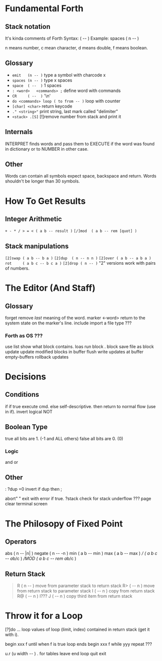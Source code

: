 Fundamental Forth
=================

Stack notation
--------------
It's kinda comments of Forth
Syntax:     <word> ( <before> -- <after> )
Example:    spaces ( n -- )

n means number, c mean character, d means double, f means boolean.

Glossary
-----
+ `emit   (n -- )`                    type a symbol with charcode x
+ `spaces (n -- )`                    type x spaces
+ `space  ( --  )`                    1 spaces
+ `: <word>   <commands> ;`           define word with commands
+ `CR     ( --  )`                    '\n'
+ `do <commands> loop ( to from -- )` loop with counter 
+ `[char] <char>`                     return keycode
+ `." <string>"`                      print string, last mark called "delimiter"
+ `<stack> .[S]`                      [!]remove number from stack and print it


Internals
---------
INTERPRET finds words and pass them to EXECUTE if the word was found in dictionary or to NUMBER in other case.

Other
-----
Words can contain all symbols expect space, backspace and return.
Words shouldn't be longer than 30 symbols.


How To Get Results
==================

Integer Arithmetic
------------------
`+ - * / > = < ( a b -- result )`
`[/]mod  ( a b -- rem [quot] )`

Stack manipulations
-------------------
`[2]swap ( a b -- b a )`
`[2]dup  ( n -- n n )`
`[2]over ( a b -- a b a )`
`rot     ( a b c -- b c a )`
`[2]drop ( n -- )`
"2" versions work with pairs of numbers.

The Editor (And Staff)
======================

Glossary
-----
forget <word>       remove _last_ meaning of the word.
marker <-word>      return to the system state on the marker's line.
include<filename>  import a file
type                ???


### Forth as OS ???
use <block>
<n> list            show what block <n> contains.
<n> loas            run block <n>.
<n> block           save file as block
update              update modified blocks in buffer
flush               write updates at buffer
empty-buffers       rollback updates


Decisions
=========

Conditions
----------
if <cmd>    if true execute cmd.
else        self-descriptive.
then        return to normal flow (use in if).
invert      logical NOT

Boolean Type
------------
true        all bits are 1. (-1 and ALL others)
false       all bits are 0. (0)

### Logic
and or

Other
-----
: ?dup   =0 invert if dup then ;

abort" <error>" exit with error if true.
?stack          check for stack underflow ???
page            clear terminal screen


The Philosopy of Fixed Point
============================

Operators
---------
abs     ( n -- |n|   )
negate  ( n -- -n    )
min     ( a b -- min )
max     ( a b -- max )
*/      ( a b c -- a*b/c )
*/MOD   ( a b c -- rem a*b/c )

Return Stack
---------------
>R  ( n --   )      move from parameter stack to return stack
R>  (   -- n )      move from return stack to parameter stack
I   (   -- n )      copy from return stack
R@  (   -- n )      I???
J   (   -- n )      copy third item from return stack

Throw it for a Loop
===================

<limit> <index> [?]do ... loop
values of loop (limit, index) contained in return stack (get it with i).

begin xxx f until               when f is true loop ends
begin xxx f while yyy repeat    ???

u.r (u width -- )               . for tables
leave                           end loop
quit exit

